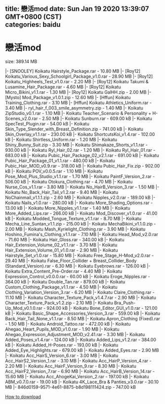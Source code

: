 
title: 戀活mod
date: Sun Jan 19 2020 13:39:07 GMT+0800 (CST)    
categories: baidu
---

# 戀活mod
size: 389.14 MB
 
 
|- [SNOOLEY] Koikatu Hairstyle_Package.rar - 10.80 MB
|- [Roy12] Koikatu_Various_Sexy_Schoolgirl_Package_v1.0.rar - 28.90 MB
|- [Roy12] Koikatu_Highheels_Test_v1.0.rar - 2.20 MB
|- [Roy12] Koikatu Takumi & Lusamine_Hair_Package.rar - 4.60 MB
|- [Roy12] Koikatu Micro_Bikini_v1.1.rar - 1.30 MB
|- [Roy12] Koikatu GalHH.zip - 2.00 MB
|- [Mysto] Mod_Package_v1.0.1.zip - 12.60 MB
|- [Hffun] Koikatu Training_Clothing.rar - 3.10 MB
|- [Hffun] Koikatu Athletics_Uniform.rar - 3.40 MB
|- ryl_hair_f_003_smile_asymmetry.zip - 1.40 MB
|- Koikatu ZipStudio_v0.1.rar - 1.10 MB
|- Koikatu Teacher_Scenario & Personality + H-Scenes_v2.0.rar - 2.50 MB
|- Koikatu Sunburn.rar - 609.00 kB
|- Koikatu SpecTest_Plugin.rar - 54.00 kB
|- Koikatu Skin_Type_Slender_with_Breast_Definition.zip - 741.00 kB
|- Koikatu Skin_Overlay_v1.1.rar - 230.00 kB
|- Koikatu ShortcutsKoi_v1.4.rar - 102.00 kB
|- Koikatu Shirtless_Uniform.rar - 1.20 MB
|- Koikatu Shiny_Bunny_Suit.zip - 3.30 MB
|- Koikatu Shimakaze_Shorts_v1.1.rar - 930.00 kB
|- Koikatu Ryl_Hair_02.rar - 1.20 MB
|- Koikatu Ryl_Hair_01.rar - 683.00 kB
|- Koikatu Pubic_Hair_Package_02_v2.1.rar - 691.00 kB
|- Koikatu Pubic_Hair_Package_01_v1.1.rar - 480.00 kB
|- Koikatu Pubic_Hair_MOD_v0.9.rar - 318.00 kB
|- Koikatu Pubic_Hair_Fix.zip - 902.00 kB
|- Koikatu POV_v0.0.5.rar - 1.10 MB
|- Koikatu Pose_Mod_Plus_Studio_v1.1.rar - 1.70 MB
|- Koikatu PaintF_Version_2.rar - 506.00 kB
|- Koikatu Otokura_Clothing.rar - 4.70 MB
|- Koikatu Nurse_Cos_v1.1.rar - 3.80 MB
|- Koikatu No_HairB_Version_3.rar - 1.50 MB
|- Koikatu No_Back_Hair_Tail_v1.2.rar - 9.40 MB
|- Koikatu NoChainmail_v1.1.1.zip - 2.60 MB
|- Koikatu Nipples_v2.0.rar - 189.00 kB
|- Koikatu Nails_v1.0.rar - 280.00 kB
|- Koikatu More_Shading_Options.rar - 13.00 kB
|- Koikatu More_Nipples_v1.1.rar - 1.40 MB
|- Koikatu More_Added_Lips.rar - 266.00 kB
|- Koikatu Mod_Discover_v1.0.rar - 41.00 kB
|- Koikatu Modded_Tongue_Texture_v1.1.rar - 8.70 MB
|- Koikatu Mecha_Line_Suntan_v1.1.zip - 215.00 kB
|- Koikatu MechaBikini_v1.1.0.zip - 2.00 MB
|- Koikatu Mash_Kyrielight_Clothing.rar - 3.90 MB
|- Koikatu Hoshino_Fumina's_Clothing_v1.1.rar - 7.10 MB
|- Koikatu Head_Mod_v2.0.rar - 71.60 MB
|- Koikatu Hair_Gloss.rar - 340.00 kB
|- Koikatu Hair_Extension_Volume_02_v1.1.rar - 3.70 MB
|- Koikatu Hair_Extension_Volume_01_v1.0.rar - 2.90 MB
|- Koikatu Hairstyle_Set_v1.0.rar - 15.80 MB
|- Koikatu Free_Stage_H-Mod_v2.0.rar - 29.40 MB
|- Koikatu False_Floor_Collider + Breast_Collider_Body (Standard_Version).rar - 6.30 MB
|- Koikatu Eyebrows.rar - 126.00 kB
|- Koikatu Extra_Content_Pre-Order.rar - 4.40 MB
|- Koikatu Expression_Control_v0.0.0.rar - 60.00 kB
|- Koikatu Eroge_Nipples.rar - 364.00 kB
|- Koikatu Double_Tan.rar - 879.00 kB
|- Koikatu Custom_Clothing_Package_v1.1.rar - 4.50 MB
|- Koikatu Clothing_Variation_Version_3.rar - 6.20 MB
|- Koikatu Claire_Clothing.rar - 11.10 MB
|- Koikatu Character_Texture_Pack_v1.4.7.rar - 2.90 MB
|- Koikatu Character_Texture_Pack_v1.2.zip - 2.10 MB
|- Koikatu Bra_Push-Up_Mod_v0.1.0.rar - 924.00 kB
|- Koikatu Bone_Editor_GUI_v1.0.rar - 121.00 kB
|- Koikatu Basic_Shape_Accessories_Version_3.rar - 559.00 kB
|- Koikatu Back_Hair_Tail_None_v1.1.rar - 8.50 MB
|- Koikatu Apron_Clothing (Fixed).rar - 1.50 MB
|- Koikatu Android_Tattoo.rar - 472.00 kB
|- Koikatu Ahegao_Heart_Pupils_MOD_v1.0.rar - 1.90 MB
|- Koikatu Ahegao_Expression_Adjustment_MOD_v2.41.rar - 3.30 MB
|- Koikatu Added_Poses_v1.4.rar - 124.00 kB
|- Koikatu Added_Lips_v1.2.rar - 384.00 kB
|- Koikatu Added_H-Poses.rar - 193.00 kB
|- Koikatu Added_Eye_Highlights.rar - 679.00 kB
|- Koikatu Added_Eyes.rar - 2.90 MB
|- Koikatu Acc_HairS_Version_6.rar - 3.00 MB
|- Koikatu Acc_HairS2_Version_1.rar - 3.10 MB
|- Koikatu Acc_HairP_Version_4.rar - 2.20 MB
|- Koikatu Acc_HairF_Version_9.rar - 8.30 MB
|- Koikatu Acc_HairF2_Version_7.rar - 6.90 MB
|- Koikatu Acc_HairB_Version_14.rar - 15.60 MB
|- Koikatu Acc_AhogeKai_Version_2.rar - 197.00 kB
|- Koikatu ABM_v0.7.0.rar - 19.00 kB
|- Koikatu 4K_Lace_Bra & Panties_v3.0.rar - 30.10 MB
|- 846d0159-9571-4e61-8875-b8d198111424.zip - 747.00 kB

[How to download](https://bpcam.bemobtrk.com/go/2ceec3aa-1ca2-46d6-b9ff-aaa5c184517c?jno=4911)